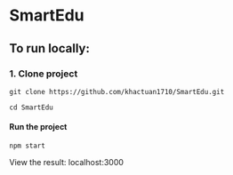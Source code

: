 # SmartEdu

## To run locally:  

### 1. Clone project
    git clone https://github.com/khactuan1710/SmartEdu.git

    cd SmartEdu

#### Run the project
    npm start
View the result: localhost:3000

